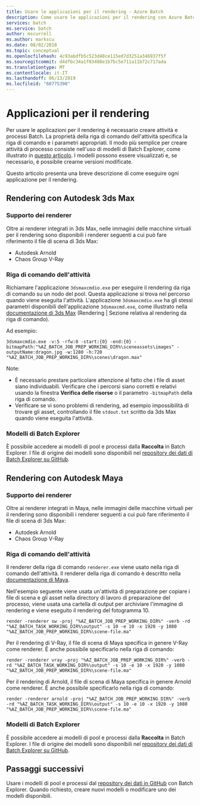 ```yaml
---
title: Usare le applicazioni per il rendering - Azure Batch
description: Come usare le applicazioni per il rendering con Azure Batch
services: batch
ms.service: batch
author: mscurrell
ms.author: markscu
ms.date: 08/02/2018
ms.topic: conceptual
ms.openlocfilehash: 4c93abdfb5c523d48ce115ed7d3251a346937f5f
ms.sourcegitcommit: d4dfbc34a1f03488e1b7bc5e711a11b72c717ada
ms.translationtype: MT
ms.contentlocale: it-IT
ms.lasthandoff: 06/13/2019
ms.locfileid: "60775390"
---
```

# <a name="rendering-applications"></a>Applicazioni per il rendering

Per usare le applicazioni per il rendering è necessario creare attività e processi Batch. La proprietà della riga di comando dell'attività specifica la riga di comando e i parametri appropriati.  Il modo più semplice per creare attività di processo consiste nell'uso di modelli di Batch Explorer, come illustrato in [questo articolo](https://docs.microsoft.com/azure/batch/batch-rendering-using#using-batch-explorer).  I modelli possono essere visualizzati e, se necessario, è possibile crearne versioni modificate.

Questo articolo presenta una breve descrizione di come eseguire ogni applicazione per il rendering.

## <a name="rendering-with-autodesk-3ds-max"></a>Rendering con Autodesk 3ds Max

### <a name="renderer-support"></a>Supporto dei renderer

Oltre ai renderer integrati in 3ds Max, nelle immagini delle macchine virtuali per il rendering sono disponibili i renderer seguenti a cui può fare riferimento il file di scena di 3ds Max:

* Autodesk Arnold
* Chaos Group V-Ray

### <a name="task-command-line"></a>Riga di comando dell'attività

Richiamare l'applicazione `3dsmaxcmdio.exe` per eseguire il rendering da riga di comando su un nodo del pool.  Questa applicazione si trova nel percorso quando viene eseguita l'attività. L'applicazione `3dsmaxcmdio.exe` ha gli stessi parametri disponibili dell'applicazione `3dsmaxcmd.exe`, come illustrato nella [documentazione di 3ds Max](https://help.autodesk.com/view/3DSMAX/2018/ENU/) (Rendering | Sezione relativa al rendering da riga di comando).

Ad esempio:

```
3dsmaxcmdio.exe -v:5 -rfw:0 -start:{0} -end:{0} -bitmapPath:"%AZ_BATCH_JOB_PREP_WORKING_DIR%\sceneassets\images" -outputName:dragon.jpg -w:1280 -h:720 "%AZ_BATCH_JOB_PREP_WORKING_DIR%\scenes\dragon.max"
```

Note:

* È necessario prestare particolare attenzione al fatto che i file di asset siano individuabili.  Verificare che i percorsi siano corretti e relativi usando la finestra **Verifica delle risorse** o il parametro `-bitmapPath` della riga di comando.
* Verificare se vi sono problemi di rendering, ad esempio impossibilità di trovare gli asset, controllando il file `stdout.txt` scritto da 3ds Max quando viene eseguita l'attività.

### <a name="batch-explorer-templates"></a>Modelli di Batch Explorer

È possibile accedere ai modelli di pool e processi dalla **Raccolta** in Batch Explorer.  I file di origine dei modelli sono disponibili nel [repository dei dati di Batch Explorer su GitHub](https://github.com/Azure/BatchExplorer-data/tree/master/ncj/3dsmax).

## <a name="rendering-with-autodesk-maya"></a>Rendering con Autodesk Maya

### <a name="renderer-support"></a>Supporto dei renderer

Oltre ai renderer integrati in Maya, nelle immagini delle macchine virtuali per il rendering sono disponibili i renderer seguenti a cui può fare riferimento il file di scena di 3ds Max:

* Autodesk Arnold
* Chaos Group V-Ray

### <a name="task-command-line"></a>Riga di comando dell'attività

Il renderer della riga di comando `renderer.exe` viene usato nella riga di comando dell'attività. Il renderer della riga di comando è descritto nella [documentazione di Maya](https://help.autodesk.com/view/MAYAUL/2018/ENU/?guid=GUID-EB558BC0-5C2B-439C-9B00-F97BCB9688E4).

Nell'esempio seguente viene usata un'attività di preparazione per copiare i file di scena e gli asset nella directory di lavoro di preparazione del processo, viene usata una cartella di output per archiviare l'immagine di rendering e viene eseguito il rendering del fotogramma 10.

```
render -renderer sw -proj "%AZ_BATCH_JOB_PREP_WORKING_DIR%" -verb -rd "%AZ_BATCH_TASK_WORKING_DIR%\output" -s 10 -e 10 -x 1920 -y 1080 "%AZ_BATCH_JOB_PREP_WORKING_DIR%\scene-file.ma"
```

Per il rendering di V-Ray, il file di scena di Maya specifica in genere V-Ray come renderer.  È anche possibile specificarlo nella riga di comando:

```
render -renderer vray -proj "%AZ_BATCH_JOB_PREP_WORKING_DIR%" -verb -rd "%AZ_BATCH_TASK_WORKING_DIR%\output" -s 10 -e 10 -x 1920 -y 1080 "%AZ_BATCH_JOB_PREP_WORKING_DIR%\scene-file.ma"
```

Per il rendering di Arnold, il file di scena di Maya specifica in genere Arnold come renderer.  È anche possibile specificarlo nella riga di comando:

```
render -renderer arnold -proj "%AZ_BATCH_JOB_PREP_WORKING_DIR%" -verb -rd "%AZ_BATCH_TASK_WORKING_DIR%\output" -s 10 -e 10 -x 1920 -y 1080 "%AZ_BATCH_JOB_PREP_WORKING_DIR%\scene-file.ma"
```

### <a name="batch-explorer-templates"></a>Modelli di Batch Explorer

È possibile accedere ai modelli di pool e processi dalla **Raccolta** in Batch Explorer.  I file di origine dei modelli sono disponibili nel [repository dei dati di Batch Explorer su GitHub](https://github.com/Azure/BatchExplorer-data/tree/master/ncj/maya).

## <a name="next-steps"></a>Passaggi successivi

Usare i modelli di pool e processi dal [repository dei dati in GitHub](https://github.com/Azure/BatchExplorer-data/tree/master/ncj) con Batch Explorer.  Quando richiesto, creare nuovi modelli o modificare uno dei modelli disponibili.